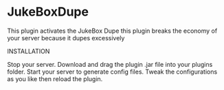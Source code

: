 # JukeBoxDupe
This plugin activates the JukeBox Dupe this plugin breaks the economy of your server because it dupes excessively



INSTALLATION

Stop your server.
Download and drag the plugin .jar file into your plugins folder.
Start your server to generate config files.
Tweak the configurations as you like then reload the plugin.
